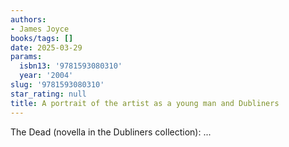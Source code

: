 ```yaml
---
authors:
- James Joyce
books/tags: []
date: 2025-03-29
params:
  isbn13: '9781593080310'
  year: '2004'
slug: '9781593080310'
star_rating: null
title: A portrait of the artist as a young man and Dubliners
---
```


<!--more-->

The Dead (novella in the Dubliners collection): ...
